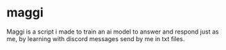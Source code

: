 # maggi
Maggi is a script i made to train an ai model to answer and respond just as me, by learning with discord messages send by me in txt files.

